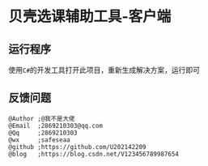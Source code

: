# 贝壳选课辅助工具-客户端

## 运行程序

使用```C#```的开发工具打开此项目，重新生成解决方案，运行即可

## 反馈问题

```text
@Author ;@我不是大佬
@Email  ;2869210303@qq.com
@Qq     ;2869210303
@wx     ;safeseaa
@github ;https://github.com/U202142209
@blog   ;https://blog.csdn.net/V123456789987654
``` 
